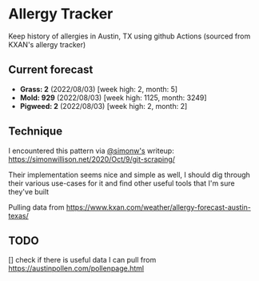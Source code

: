 # Allergy Tracker

Keep history of allergies in Austin, TX using github Actions (sourced from KXAN's allergy tracker)

## Current forecast
<!-- INJECT FORECAST -->
- **Grass: 2** (2022/08/03)  [week high: 2, month: 5]
- **Mold: 929** (2022/08/03)  [week high: 1125, month: 3249]
- **Pigweed: 2** (2022/08/03)  [week high: 2, month: 2]
<!-- END INJECT FORECAST -->

## Technique

I encountered this pattern via [@simonw's](https://github.com/simonw) writeup: https://simonwillison.net/2020/Oct/9/git-scraping/

Their implementation seems nice and simple as well, I should dig through their various use-cases for it and find other useful tools that I'm sure they've built

Pulling data from https://www.kxan.com/weather/allergy-forecast-austin-texas/

## TODO

[] check if there is useful data I can pull from https://austinpollen.com/pollenpage.html

